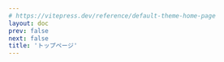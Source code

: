 ```yaml
---
# https://vitepress.dev/reference/default-theme-home-page
layout: doc
prev: false
next: false
title: 'トップページ'
---
```


<script setup>
  import ArticleList from '.vitepress/components/ArticleList.vue'
</script>

<ArticleList />

